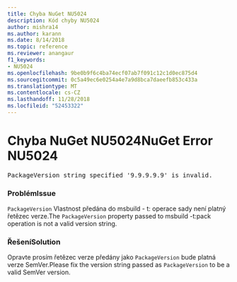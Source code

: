 ```yaml
---
title: Chyba NuGet NU5024
description: Kód chyby NU5024
author: mishra14
ms.author: karann
ms.date: 8/14/2018
ms.topic: reference
ms.reviewer: anangaur
f1_keywords:
- NU5024
ms.openlocfilehash: 9be0b9f6c4ba74ecf07ab7f091c12c1d0ec875d4
ms.sourcegitcommit: 0c5a49ec6e0254a4e7a9d8bca7daeefb853c433a
ms.translationtype: MT
ms.contentlocale: cs-CZ
ms.lasthandoff: 11/28/2018
ms.locfileid: "52453322"
---
```

# <a name="nuget-error-nu5024"></a><span data-ttu-id="b9384-103">Chyba NuGet NU5024</span><span class="sxs-lookup"><span data-stu-id="b9384-103">NuGet Error NU5024</span></span>
<pre>PackageVersion string specified '9.9.9.9.9' is invalid.</pre>

### <a name="issue"></a><span data-ttu-id="b9384-104">Problém</span><span class="sxs-lookup"><span data-stu-id="b9384-104">Issue</span></span>

<span data-ttu-id="b9384-105">`PackageVersion` Vlastnost předána do msbuild - t: operace sady není platný řetězec verze.</span><span class="sxs-lookup"><span data-stu-id="b9384-105">The `PackageVersion` property passed to msbuild -t:pack operation is not a valid version string.</span></span>


### <a name="solution"></a><span data-ttu-id="b9384-106">Řešení</span><span class="sxs-lookup"><span data-stu-id="b9384-106">Solution</span></span>

<span data-ttu-id="b9384-107">Opravte prosím řetězec verze předány jako `PackageVersion` bude platná verze SemVer.</span><span class="sxs-lookup"><span data-stu-id="b9384-107">Please fix the version string passed as `PackageVersion` to be a valid SemVer version.</span></span>

